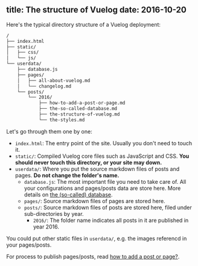 title: The structure of Vuelog
date: 2016-10-20
---
Here's the typical directory structure of a Vuelog deployment:

```bash
/
├── index.html
├── static/
│   ├── css/
│   └── js/
└── userdata/
    ├── database.js
    ├── pages/
    │   ├── all-about-vuelog.md
    │   └── changelog.md
    └── posts/
        └── 2016/
            ├── how-to-add-a-post-or-page.md
            ├── the-so-called-database.md
            ├── the-structure-of-vuelog.md
            └── the-styles.md
```

<!-- more -->

Let's go through them one by one:

- `index.html`: The entry point of the site. Usually you don't need to touch it.
- `static/`: Compiled Vuelog core files such as JavaScript and CSS. **You should never touch this directory, or your site may down.**
- `userdata/`: Where you put the source markdown files of posts and pages. **Do not change the folder's name.**
   - `database.js`: The most important file you need to take care of. All your configurations and pages/posts data are store here. More details on [the (so-called) database](#/blog/guide/2016/the-so-called-database).
   - `pages/`: Source markdown files of pages are stored here.
   - `posts/`: Source markdown files of posts are stored here, filed under sub-directories by year.
      - `2016/`: The folder name indicates all posts in it are published in year 2016.

You could put other static files in `userdata/`, e.g. the images referencd in your pages/posts.

For process to publish pages/posts, read [how to add a post or page?](#/blog/guide/2016/how-to-add-a-post-or-page).
